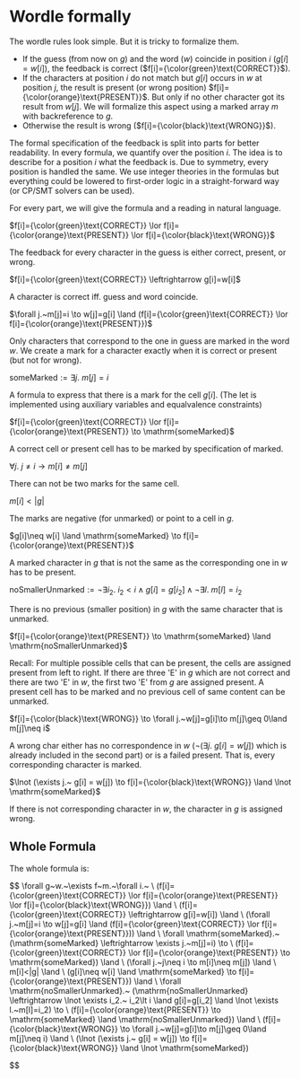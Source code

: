 # Wordle formally

The wordle rules look simple. But it is tricky to formalize them.

- If the guess (from now on $g$) and the word ($w$) coincide in position $i$ ($g[i]=w[i]$), the feedback is correct ($f[i]={\color{green}\text{CORRECT}}$).
- If the characters at position $i$ do not match but $g[i]$ occurs in $w$ at position $j$, the result is present (or wrong position) $f[i]={\color{orange}\text{PRESENT}}$.
  But only if no other character got its result from $w[j]$.
  We will formalize this aspect using a marked array $m$ with backreference to $g$.
- Otherwise the result is wrong ($f[i]={\color{black}\text{WRONG}}$).

The formal specification of the feedback is split into parts for better readability.
In every formula, we quantify over the position $i$. The idea is to describe for a position $i$ what the feedback is. Due to symmetry, every position is handled the same.
We use integer theories in the formulas but everything could be lowered to first-order logic in a straight-forward way (or CP/SMT solvers can be used).

For every part, we will give the formula and a reading in natural language.

$f[i]={\color{green}\text{CORRECT}} \lor f[i]={\color{orange}\text{PRESENT}} \lor f[i]={\color{black}\text{WRONG}}$

The feedback for every character in the guess is either correct, present, or wrong.

$f[i]={\color{green}\text{CORRECT}} \leftrightarrow g[i]=w[i]$

A character is correct iff. guess and word coincide.

$\forall j.~m[j]=i \to w[j]=g[i] \land (f[i]={\color{green}\text{CORRECT}} \lor f[i]={\color{orange}\text{PRESENT}})$

Only characters that correspond to the one in guess are marked in the word $w$.
We create a mark for a character exactly when it is correct or present (but not for wrong).

$\mathrm{someMarked} := \exists j.~m[j]=i$

A formula to express that there is a mark for the cell $g[i]$.
(The let is implemented using auxiliary variables and equalvalence constraints)

$f[i]={\color{green}\text{CORRECT}} \lor f[i]={\color{orange}\text{PRESENT}} \to \mathrm{someMarked}$

A correct cell or present cell has to be marked by specification of marked.

$\forall j.~j\neq i \to m[i]\neq m[j]$

There can not be two marks for the same cell.

$m[i]<|g|$

The marks are negative (for unmarked) or point to a cell in $g$.

$g[i]\neq w[i] \land \mathrm{someMarked} \to f[i]={\color{orange}\text{PRESENT}}$

A marked character in $g$ that is not the same as the corresponding one in $w$ has to be present.

$\mathrm{noSmallerUnmarked} := \lnot \exists i_2.~ i_2 \lt i \land g[i]=g[i_2] \land \lnot \exists l.~m[l]=i_2$

There is no previous (smaller position) in $g$ with the same character that is unmarked.

$f[i]={\color{orange}\text{PRESENT}} \to \mathrm{someMarked} \land \mathrm{noSmallerUnmarked}$

Recall: For multiple possible cells that can be present, the cells are assigned present from left to right. If there are three 'E' in $g$ which are not correct and there are two 'E' in $w$, the first two 
'E' from $g$ are assigned present.
A present cell has to be marked and no previous cell of same content can be unmarked.

$f[i]={\color{black}\text{WRONG}} \to \forall j.~w[j]=g[i]\to m[j]\geq 0\land m[j]\neq i$

A wrong char either has no correspondence in $w$ ($\lnot (\exists j.~ g[i] = w[j])$ which is already included in the second part) or is a failed present.
That is, every corresponding character is marked.

$\lnot (\exists j.~ g[i] = w[j]) \to f[i]={\color{black}\text{WRONG}} \land \lnot \mathrm{someMarked}$

If there is not corresponding character in $w$, the character in $g$ is assigned wrong.


## Whole Formula

The whole formula is:

$$
\forall g~w.~\exists f~m.~\forall i.~ \\
(f[i]={\color{green}\text{CORRECT}} \lor f[i]={\color{orange}\text{PRESENT}} \lor f[i]={\color{black}\text{WRONG}}) \land \\
(f[i]={\color{green}\text{CORRECT}} \leftrightarrow g[i]=w[i]) \land \\
(\forall j.~m[j]=i \to w[j]=g[i] \land (f[i]={\color{green}\text{CORRECT}} \lor f[i]={\color{orange}\text{PRESENT}})) \land \\
  \forall \mathrm{someMarked}.~ (\mathrm{someMarked} \leftrightarrow \exists j.~m[j]=i) \to \\
(f[i]={\color{green}\text{CORRECT}} \lor f[i]={\color{orange}\text{PRESENT}} \to \mathrm{someMarked}) \land \\
(\forall j.~j\neq i \to m[i]\neq m[j]) \land \\
m[i]<|g| \land \\
(g[i]\neq w[i] \land \mathrm{someMarked} \to f[i]={\color{orange}\text{PRESENT}}) \land \\
  \forall \mathrm{noSmallerUnmarked}.~ (\mathrm{noSmallerUnmarked} \leftrightarrow \lnot \exists i_2.~ i_2\lt i \land g[i]=g[i_2] \land \lnot \exists l.~m[l]=i_2) \to \\
(f[i]={\color{orange}\text{PRESENT}} \to \mathrm{someMarked} \land \mathrm{noSmallerUnmarked}) \land \\
(f[i]={\color{black}\text{WRONG}} \to \forall j.~w[j]=g[i]\to m[j]\geq 0\land m[j]\neq i) \land \\
(\lnot (\exists j.~ g[i] = w[j]) \to f[i]={\color{black}\text{WRONG}} \land \lnot \mathrm{someMarked})

$$
